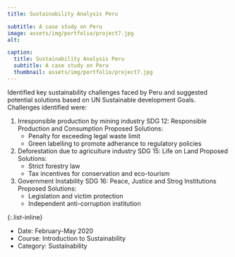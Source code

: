 ```yaml
---
title: Sustainability Analysis Peru

subtitle: A case study on Peru
image: assets/img/portfolio/project7.jpg
alt: 

caption:
  title: Sustainability Analysis Peru
  subtitle: A case study on Peru
  thumbnail: assets/img/portfolio/project7.jpg
---
```

 Identified key sustainability challenges faced by Peru and suggested potential solutions based on UN Sustainable development Goals.
 Challenges identified were:
 1. Irresponsible production by mining industry
    SDG 12: Responsible Production and Consumption 
    Proposed Solutions:
      - Penalty for exceeding legal waste limit
      - Green labelling to promote adherance to regulatory policies
 2. Deforestation due to agriculture industry
    SDG 15: Life on Land
    Proposed Solutions:
      - Strict forestry law
      - Tax incentives for conservation and eco-tourism
 3. Government Instability
    SDG 16: Peace, Justice and Strog Institutions
    Proposed Solutions:
      - Legislation and victim protection
      - Independent anti-corruption institution


{:.list-inline}
- Date: February-May 2020
- Course: Introduction to Sustainability
- Category: Sustainability

